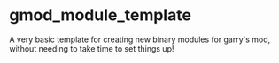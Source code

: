 # gmod_module_template
A very basic template for creating new binary modules for garry's mod, without needing to take time to set things up!
